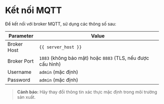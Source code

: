 # Kết nối MQTT

Để kết nối với broker MQTT, sử dụng các thông số sau:

| Parameter | Value |
|-----------|-------|
| Broker Host | `{{ server_host }}` |
| Broker Port | `1883` (không bảo mật) hoặc `8883` (TLS, nếu được cấu hình) |
| Username | `admin` (mặc định) |
| Password | `admin` (mặc định) |

> **Cảnh báo:** Hãy thay đổi thông tin xác thực mặc định trong môi trường sản xuất.
